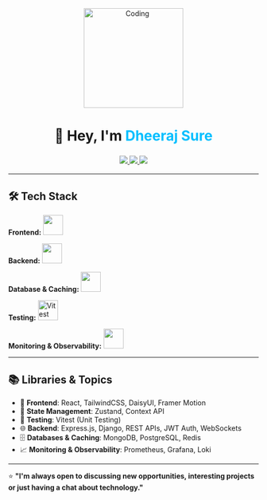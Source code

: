 <!-- Banner / Greeting -->
<div align="center">
  <img src="https://media.giphy.com/media/your-coding-gif.gif" width="200" alt="Coding"/>
  <h1>👋 Hey, I'm <span style="color:#00BFFF">Dheeraj Sure</span></h1>
  <h3>
    <a href="mailto:dheerajsure595@gmail.com">
      <img src="https://img.shields.io/badge/Email-D14836?style=for-the-badge&logo=gmail&logoColor=white" />
    </a>
    <a href="https://linkedin.com/in/YOUR-LINKEDIN" target="_blank">
      <img src="https://img.shields.io/badge/LinkedIn-0077b5?style=for-the-badge&logo=linkedin&logoColor=white" />
    </a>
    <a href="https://hub.docker.com/u/YOUR-DOCKER-USERNAME" target="_blank">
      <img src="https://img.shields.io/badge/Docker-2496ED?style=for-the-badge&logo=docker&logoColor=white" />
    </a>
  </h3>
</div>

---

## 🛠️ Tech Stack

**Frontend:**  <img src="https://skillicons.dev/icons?i=react,html,css,tailwind,js,ts,framer,daisyui" height="40" /> 

**Backend:**  <img src="https://skillicons.dev/icons?i=nodejs,express,django,go,python" height="40" />
  

**Database & Caching:**  <img src="https://skillicons.dev/icons?i=mongodb,postgres,redis" height="40" />  


**Testing:**  <img src="https://skillicons.dev/icons?i=vitest" height="40" alt="Vitest" /> 
 

**Monitoring & Observability:**  <img src="https://skillicons.dev/icons?i=prometheus,grafana,loki" height="40" />  


---

## 📚 Libraries & Topics
- 🎯 **Frontend**: React, TailwindCSS, DaisyUI, Framer Motion  
- 🧠 **State Management**: Zustand, Context API  
- 🧪 **Testing**: Vitest (Unit Testing)  
- 🌐 **Backend**: Express.js, Django, REST APIs, JWT Auth, WebSockets  
- 🗄 **Databases & Caching**: MongoDB, PostgreSQL, Redis  
- 📈 **Monitoring & Observability**: Prometheus, Grafana, Loki  

---

⭐ **"I'm always open to discussing new opportunities, interesting projects or just having a chat about technology."**
